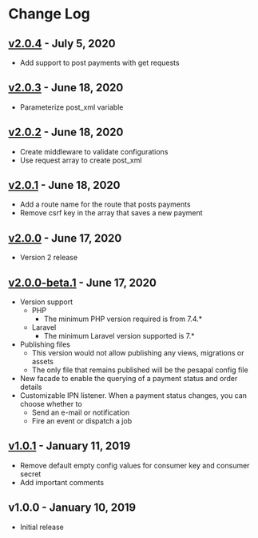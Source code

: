 # Change Log

## [v2.0.4](https://github.com/bryceandy/laravel_pesapal/compare/v2.0.3...v2.0.4) - July 5, 2020  
  * Add support to post payments with get requests  

## [v2.0.3](https://github.com/bryceandy/laravel_pesapal/compare/v2.0.2...v2.0.3) - June 18, 2020  
  * Parameterize post_xml variable 

## [v2.0.2](https://github.com/bryceandy/laravel_pesapal/compare/v2.0.1...v2.0.2) - June 18, 2020  
  * Create middleware to validate configurations 
  * Use request array to create post_xml  

## [v2.0.1](https://github.com/bryceandy/laravel_pesapal/compare/v2.0.0...v2.0.1) - June 18, 2020  
  * Add a route name for the route that posts payments
  * Remove csrf key in the array that saves a new payment  

## [v2.0.0](https://github.com/bryceandy/laravel_pesapal/compare/v2.0.0-beta.1...v2.0.0) - June 17, 2020  
  * Version 2 release  

## [v2.0.0-beta.1](https://github.com/bryceandy/laravel_pesapal/compare/v1.0.1...v2.0.0-beta.1) - June 17, 2020
  * Version support
    * PHP
      * The minimum PHP version required is from 7.4.*
    * Laravel
      * The minimum Laravel version supported is 7.*
  * Publishing files
    * This version would not allow publishing any views, migrations or assets
    * The only file that remains published will be the pesapal config file
  * New facade to enable the querying of a payment status and order details
  * Customizable IPN listener. When a payment status changes, you can choose whether to 
    * Send an e-mail or notification
    * Fire an event or dispatch a job

## [v1.0.1](https://github.com/bryceandy/laravel_pesapal/compare/v1.0.0...v1.0.1) - January 11, 2019
  * Remove default empty config values for consumer key and consumer secret
  * Add important comments

## v1.0.0 - January 10, 2019
  * Initial release